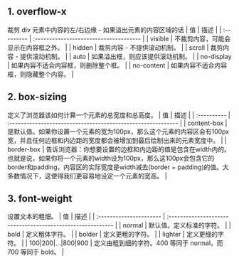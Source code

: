 
## 1. overflow-x 
裁剪 div 元素中内容的左/右边缘 - 如果溢出元素的内容区域的话
| 值         | 描述                                   |
| :--------- | :------------------------------------- |
| visible    | 不裁剪内容，可能会显示在内容框之外。   |
| hidden     | 裁剪内容 - 不提供滚动机制。            |
| scroll     | 裁剪内容 - 提供滚动机制。              |
| auto       | 如果溢出框，则应该提供滚动机制。       |
| no-display | 如果内容不适合内容框，则删除整个框。   |
| no-content | 如果内容不适合内容框，则隐藏整个内容。 |

## 2. box-sizing 
定义了浏览器该如何计算一个元素的总宽度和总高度。
| 值          | 描述                                                         |
| :---------- | :----------------------------------------------------------- |
| content-box | 是默认值。如果你设置一个元素的宽为100px，那么这个元素的内容区会有100px 宽，并且任何边框和内边距的宽度都会被增加到最后绘制出来的元素宽度中。 |
| border-box  | 告诉浏览器：你想要设置的边框和内边距的值是包含在width内的。也就是说，如果你将一个元素的width设为100px，那么这100px会包含它的border和padding，内容区的实际宽度是width减去(border + padding)的值。大多数情况下，这使得我们更容易地设定一个元素的宽高。 |

## 3. font-weight
设置文本的粗细。
| 值                      | 描述                                                        |
| :---------------------- | :---------------------------------------------------------- |
| normal                  | 默认值。定义标准的字符。                                    |
| bold                    | 定义粗体字符。                                              |
| bolder                  | 定义更粗的字符。                                            |
| lighter                 | 定义更细的字符。                                            |
| 100\|200\|...\|800\|900 | 定义由粗到细的字符。400 等同于 normal，而 700 等同于 bold。 |